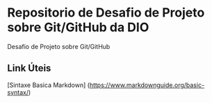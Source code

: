 # Repositorio de Desafio de Projeto sobre Git/GitHub da DIO
Desafio de Projeto sobre Git/GitHub


## Link Úteis
[Sintaxe Basica Markdown] (https://www.markdownguide.org/basic-syntax/)
